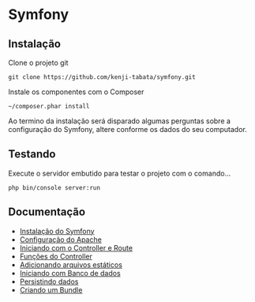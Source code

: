 # Symfony

## Instalação

Clone o projeto git 

    git clone https://github.com/kenji-tabata/symfony.git

Instale os componentes com o Composer

    ~/composer.phar install

Ao termino da instalação será disparado algumas perguntas sobre a configuração 
do Symfony, altere conforme os dados do seu computador.


## Testando

Execute o servidor embutido para testar o projeto com o comando...

    php bin/console server:run


## Documentação

+ [Instalação do Symfony](doc/instalacao.md)
+ [Configuração do Apache](doc/configuracao.md)
+ [Iniciando com o Controller e Route](doc/iniciando.md)
+ [Funções do Controller](doc/funcoes.md)
+ [Adicionando arquivos estáticos](doc/arquivos-estaticos.md)
+ [Iniciando com Banco de dados](doc/database.md)
+ [Persistindo dados](doc/persistindo.md)
+ [Criando um Bundle](doc/bundle.md)